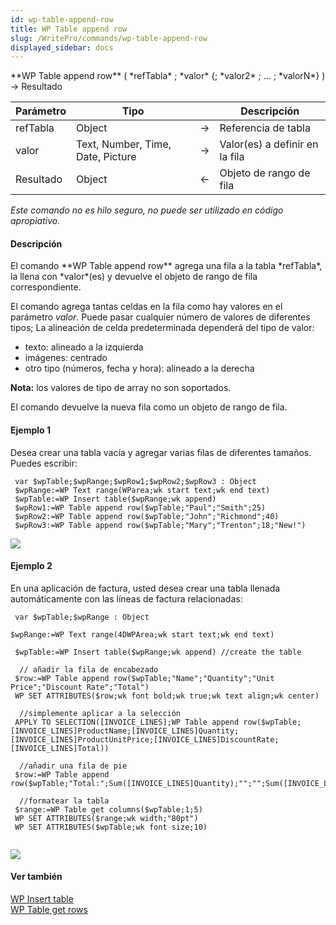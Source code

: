 ```yaml
---
id: wp-table-append-row
title: WP Table append row
slug: /WritePro/commands/wp-table-append-row
displayed_sidebar: docs
---
```


<!--REF #_command_.WP Table append row.Syntax-->**WP Table append row** ( *refTabla* ; *valor* {; *valor2* ; ... ; *valorN*} )  -> Resultado<!-- END REF-->
<!--REF #_command_.WP Table append row.Params-->
| Parámetro | Tipo |  | Descripción |
| --- | --- | --- | --- |
| refTabla | Object | &#8594;  | Referencia de tabla |
| valor | Text, Number, Time, Date, Picture | &#8594;  | Valor(es) a definir en la fila |
| Resultado | Object | &#8592; | Objeto de rango de fila |

<!-- END REF-->

*Este comando no es hilo seguro, no puede ser utilizado en código apropiativo.*


#### Descripción 

<!--REF #_command_.WP Table append row.Summary-->El comando **WP Table append row** agrega una fila a la tabla *refTabla*, la llena con *valor*(es) y devuelve el objeto de rango de fila correspondiente.<!-- END REF-->

El comando agrega tantas celdas en la fila como hay valores en el parámetro *valor*. Puede pasar cualquier número de valores de diferentes tipos; La alineación de celda predeterminada dependerá del tipo de valor:

* texto: alineado a la izquierda
* imágenes: centrado
* otro tipo (números, fecha y hora): alineado a la derecha

**Nota:** los valores de tipo de array no son soportados.

El comando devuelve la nueva fila como un objeto de rango de fila.

#### Ejemplo 1 

Desea crear una tabla vacía y agregar varias filas de diferentes tamaños. Puedes escribir:

```4d
 var $wpTable;$wpRange;$wpRow1;$wpRow2;$wpRow3 : Object
 $wpRange:=WP Text range(WParea;wk start text;wk end text)
 $wpTable:=WP Insert table($wpRange;wk append)
 $wpRow1:=WP Table append row($wpTable;"Paul";"Smith";25)
 $wpRow2:=WP Table append row($wpTable;"John";"Richmond";40)
 $wpRow3:=WP Table append row($wpTable;"Mary";"Trenton";18;"New!")
```

![](../../assets/en/WritePro/commands/pict3306976.EN.png)

#### Ejemplo 2 

En una aplicación de factura, usted desea crear una tabla llenada automáticamente con las líneas de factura relacionadas:

```4d
 var $wpTable;$wpRange : Object

$wpRange:=WP Text range(4DWPArea;wk start text;wk end text)
 
 $wpTable:=WP Insert table($wpRange;wk append) //create the table
 
  // añadir la fila de encabezado
 $row:=WP Table append row($wpTable;"Name";"Quantity";"Unit Price";"Discount Rate";"Total")
 WP SET ATTRIBUTES($row;wk font bold;wk true;wk text align;wk center)
 
  //simplemente aplicar a la selección
 APPLY TO SELECTION([INVOICE_LINES];WP Table append row($wpTable;[INVOICE_LINES]ProductName;[INVOICE_LINES]Quantity;[INVOICE_LINES]ProductUnitPrice;[INVOICE_LINES]DiscountRate;[INVOICE_LINES]Total))
 
  //añadir una fila de pie
 $row:=WP Table append row($wpTable;"Total:";Sum([INVOICE_LINES]Quantity);"";"";Sum([INVOICE_LINES]Total))
 
  //formatear la tabla
 $range:=WP Table get columns($wpTable;1;5)
 WP SET ATTRIBUTES($range;wk width;"80pt")
 WP SET ATTRIBUTES($wpTable;wk font size;10)


```

![](../../assets/en/WritePro/commands/pict3369663.EN.png)

#### Ver también 

[WP Insert table](wp-insert-table.md)  
[WP Table get rows](wp-table-get-rows.md)  